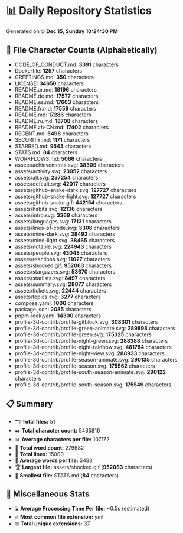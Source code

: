 # 📊 Daily Repository Statistics
Generated on ⏰ **Dec 15, Sunday 10:24:30 PM**

## 📂 File Character Counts (Alphabetically)
- CODE_OF_CONDUCT.md: **3391** characters
- Dockerfile: **1257** characters
- GREETINGS.md: **350** characters
- LICENSE: **34650** characters
- README.ar.md: **18196** characters
- README.de.md: **17577** characters
- README.es.md: **17603** characters
- README.fr.md: **17559** characters
- README.md: **17286** characters
- README.ru.md: **18708** characters
- README.zh-CN.md: **17402** characters
- RECENT.md: **5498** characters
- SECURITY.md: **1171** characters
- STARRED.md: **9543** characters
- STATS.md: **84** characters
- WORKFLOWS.md: **5066** characters
- assets/achievements.svg: **38309** characters
- assets/activity.svg: **23952** characters
- assets/all.svg: **237254** characters
- assets/default.svg: **42017** characters
- assets/github-snake-dark.svg: **127727** characters
- assets/github-snake-light.svg: **127727** characters
- assets/github-snake.gif: **442154** characters
- assets/habits.svg: **12136** characters
- assets/intro.svg: **3369** characters
- assets/languages.svg: **17131** characters
- assets/lines-of-code.svg: **3308** characters
- assets/mine-dark.svg: **38492** characters
- assets/mine-light.svg: **38465** characters
- assets/notable.svg: **224943** characters
- assets/people.svg: **43048** characters
- assets/reactions.svg: **11027** characters
- assets/shocked.gif: **952063** characters
- assets/stargazers.svg: **53670** characters
- assets/starlists.svg: **8497** characters
- assets/summary.svg: **28077** characters
- assets/tickets.svg: **22444** characters
- assets/topics.svg: **3277** characters
- compose.yaml: **1006** characters
- package.json: **2085** characters
- pnpm-lock.yaml: **14300** characters
- profile-3d-contrib/profile-gitblock.svg: **308301** characters
- profile-3d-contrib/profile-green-animate.svg: **289898** characters
- profile-3d-contrib/profile-green.svg: **175325** characters
- profile-3d-contrib/profile-night-green.svg: **288388** characters
- profile-3d-contrib/profile-night-rainbow.svg: **481784** characters
- profile-3d-contrib/profile-night-view.svg: **288933** characters
- profile-3d-contrib/profile-season-animate.svg: **290135** characters
- profile-3d-contrib/profile-season.svg: **175562** characters
- profile-3d-contrib/profile-south-season-animate.svg: **290122** characters
- profile-3d-contrib/profile-south-season.svg: **175549** characters

## 📋 Summary
- 🗂️ **Total files:** 51
- ✒️ **Total character count:** 5465816
- 📊 **Average characters per file:** 107172
- 📝 **Total word count:** 279682
- 🧾 **Total lines:** 15000
- 📐 **Average words per file:** 5483
- 🏆 **Largest file:** assets/shocked.gif (**952063** characters)
- 🥉 **Smallest file:** STATS.md (**84** characters)

## 🌟 Miscellaneous Stats
- ⌛ **Average Processing Time Per file:** ~0.5s (estimated)
- 🔥 **Most common file extension:** yml
- 🌐 **Total unique extensions:** 37
